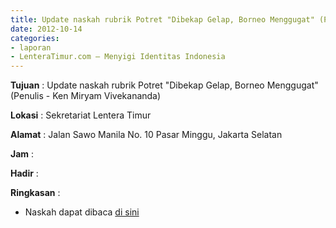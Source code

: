 ```yaml
---
title: Update naskah rubrik Potret "Dibekap Gelap, Borneo Menggugat" (Penulis - Ken Miryam Vivekananda)
date: 2012-10-14
categories:
- laporan
- LenteraTimur.com – Menyigi Identitas Indonesia
---
```


**Tujuan** : Update naskah rubrik Potret "Dibekap Gelap, Borneo Menggugat" (Penulis - Ken Miryam Vivekananda)

**Lokasi** : Sekretariat Lentera Timur 

**Alamat** : Jalan Sawo Manila No. 10 Pasar Minggu, Jakarta Selatan

**Jam** : 

**Hadir** :  


**Ringkasan** : 
* Naskah dapat dibaca [di sini](http://www.lenteratimur.com/2012/10/dibekap-gelap-borneo-menggugat/)
